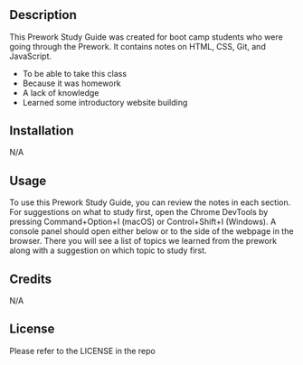 # <Prework Study Guide>

## Description

This Prework Study Guide was created for boot camp students who were going through the Prework. It contains notes on HTML, CSS, Git, and JavaScript.

- To be able to take this class
- Because it was homework
- A lack of knowledge
- Learned some introductory website building

## Installation

N/A

## Usage

To use this Prework Study Guide, you can review the notes in each section. For suggestions on what to study first, open the Chrome DevTools by pressing Command+Option+I (macOS) or Control+Shift+I (Windows). A console panel should open either below or to the side of the webpage in the browser. There you will see a list of topics we learned from the prework along with a suggestion on which topic to study first.

## Credits

N/A

## License

Please refer to the LICENSE in the repo

